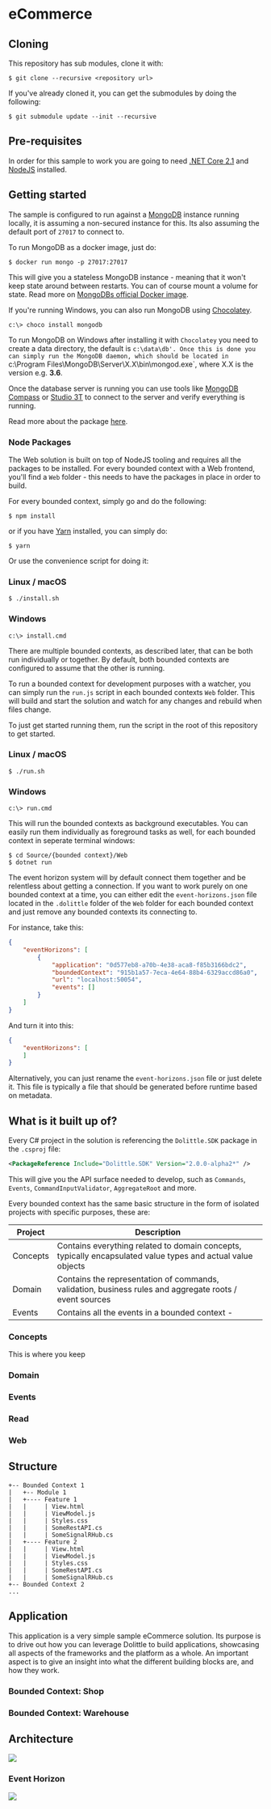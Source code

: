 # eCommerce

## Cloning

This repository has sub modules, clone it with:

```shell
$ git clone --recursive <repository url>
```

If you've already cloned it, you can get the submodules by doing the following:

```shell
$ git submodule update --init --recursive
```

## Pre-requisites

In order for this sample to work you are going to need [.NET Core 2.1](https://www.microsoft.com/net/download) and [NodeJS](https://nodejs.org/en/) installed.

## Getting started

The sample is configured to run against a [MongoDB](https://www.mongodb.com) instance running locally, it is assuming a non-secured
instance for this. Its also assuming the default port of `27017` to connect to.

To run MongoDB as a docker image, just do:

```shell
$ docker run mongo -p 27017:27017
```

This will give you a stateless MongoDB instance - meaning that it won't keep state around between restarts.
You can of course mount a volume for state. Read more on [MongoDBs official Docker image](https://hub.docker.com/_/mongo/).

If you're running Windows, you can also run MongoDB using [Chocolatey](https://chocolatey.org).

```shell
c:\> choco install mongodb
```

To run MongoDB on Windows after installing it with `Chocolatey` you need to create a data directory, the default is `c:\data\db'.
Once this is done you can simply run the MongoDB daemon, which should be located in `c:\Program Files\MongoDB\Server\X.X\bin\mongod.exe`,
where X.X is the version e.g. **3.6**.

Once the database server is running you can use tools like [MongoDB Compass](https://www.mongodb.com/products/compass) or [Studio 3T](https://studio3t.com)
to connect to the server and verify everything is running.

Read more about the package [here](https://chocolatey.org/packages/mongodb).

### Node Packages

The Web solution is built on top of NodeJS tooling and requires all the packages to be installed. For every bounded context with a Web frontend,
you'll find a `Web` folder - this needs to have the packages in place in order to build.

For every bounded context, simply go and do the following:

```shell
$ npm install
```

or if you have [Yarn](https://www.npmjs.com/package/yarn) installed, you can simply do:

```shell
$ yarn
```

Or use the convenience script for doing it:

### Linux / macOS

```shell
$ ./install.sh
```

### Windows

```shell
c:\> install.cmd
```

There are multiple bounded contexts, as described later, that can be both run individually or together.
By default, both bounded contexts are configured to assume that the other is running.

To run a bounded context for development purposes with a watcher, you can simply run the `run.js` script in
each bounded contexts `Web` folder. This will build and start the solution and watch for any changes and
rebuild when files change.

To just get started running them, run the script in the root of this repository to get started.

### Linux / macOS

```shell
$ ./run.sh
```

### Windows

```shell
c:\> run.cmd
```

This will run the bounded contexts as background executables. You can easily run them individually as foreground
tasks as well, for each bounded context in seperate terminal windows:

```shell
$ cd Source/{bounded context}/Web
$ dotnet run
```

The event horizon system will by default connect them together and be relentless about getting a connection.
If you want to work purely on one bounded context at a time, you can either edit the `event-horizons.json` file
located in the `.dolittle` folder of the `Web` folder for each bounded context and just remove any bounded contexts
its connecting to.

For instance, take this:

```json
{
    "eventHorizons": [
        {
            "application": "0d577eb8-a70b-4e38-aca8-f85b3166bdc2",
            "boundedContext": "915b1a57-7eca-4e64-88b4-6329accd86a0",
            "url": "localhost:50054",
            "events": []
        }
    ]
}
```

And turn it into this:

```json
{
    "eventHorizons": [
    ]
}
```

Alternatively, you can just rename the `event-horizons.json` file or just delete it. This file is typically a file
that should be generated before runtime based on metadata.

## What is it built up of?

Every C# project in the solution is referencing the `Dolittle.SDK` package in the `.csproj` file:

```xml
<PackageReference Include="Dolittle.SDK" Version="2.0.0-alpha2*" />
```

This will give you the API surface needed to develop, such as `Commands`, `Events`, `CommandInputValidator`, `AggregateRoot`
and more.

Every bounded context has the same basic structure in the form of isolated projects with specific purposes, these are:

| Project | Description |
| ------- | ----------- |
| Concepts | Contains everything related to domain concepts, typically encapsulated value types and actual value objects |
| Domain | Contains the representation of commands, validation, business rules and aggregate roots / event sources |
| Events | Contains all the events in a bounded context - 

### Concepts

This is where you keep 

### Domain

### Events

### Read

### Web


## Structure

```
+-- Bounded Context 1
|   +-- Module 1
|   +---- Feature 1
|   |     | View.html
|   |     | ViewModel.js
|   |     | Styles.css
|   |     | SomeRestAPI.cs
|   |     | SomeSignalRHub.cs
|   +---- Feature 2
|   |     | View.html
|   |     | ViewModel.js
|   |     | Styles.css
|   |     | SomeRestAPI.cs
|   |     | SomeSignalRHub.cs
+-- Bounded Context 2
...
```

## 

## Application

This application is a very simple sample eCommerce solution. Its purpose is to drive out how you can leverage Dolittle to build
applications, showcasing all aspects of the frameworks and the platform as a whole. An important aspect is to give an insight into
what the different building blocks are, and how they work.

### Bounded Context: Shop

### Bounded Context: Warehouse

## Architecture

![](./Images/pipelines.png)

### Event Horizon

![](./Images/event_horizon.png)
